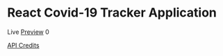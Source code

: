 # React Covid-19 Tracker Application

Live [Preview](https://covid19-tracker-mr62.web.app/) 0

[API Credits](https://covid19.mathdro.id/api/)
